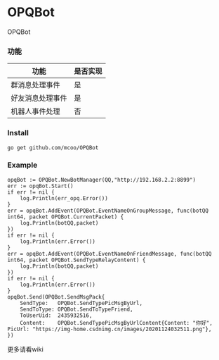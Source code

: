 # OPQBot
OPQBot

### 功能
|功能|是否实现|
|-|-|
|群消息处理事件|是|
|好友消息处理事件|是|
|机器人事件处理|否|
### Install
`go get github.com/mcoo/OPQBot`
### Example
```golang
opqBot := OPQBot.NewBotManager(QQ,"http://192.168.2.2:8899")
err := opqBot.Start()
if err != nil {
    log.Println(err_opq.Error())
}
err = opqBot.AddEvent(OPQBot.EventNameOnGroupMessage, func(botQQ int64, packet OPQBot.CurrentPacket) {
    log.Println(botQQ,packet)
})
if err != nil {
    log.Println(err.Error())
}
err = opqBot.AddEvent(OPQBot.EventNameOnFriendMessage, func(botQQ int64, packet OPQBot.SendTypeRelayContent) {
    log.Println(botQQ,packet)
})
if err != nil {
    log.Println(err.Error())
}
opqBot.Send(OPQBot.SendMsgPack{
    SendType:   OPQBot.SendTypePicMsgByUrl,
    SendToType: OPQBot.SendToTypeFriend,
    ToUserUid:  2435932516,
    Content:    OPQBot.SendTypePicMsgByUrlContent{Content: "你好", PicUrl: "https://img-home.csdnimg.cn/images/20201124032511.png"},
})

```

更多请看wiki